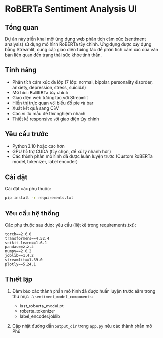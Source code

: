 # RoBERTa Sentiment Analysis UI

## Tổng quan
Dự án này triển khai một ứng dụng web phân tích cảm xúc (sentiment analysis) sử dụng mô hình RoBERTa tùy chỉnh. Ứng dụng được xây dựng bằng Streamlit, cung cấp giao diện tương tác để phân tích cảm xúc của văn bản liên quan đến trạng thái sức khỏe tinh thần.

## Tính năng
- Phân tích cảm xúc đa lớp (7 lớp: normal, bipolar, personality disorder, anxiety, depression, stress, suicidal)
- Mô hình RoBERTa tùy chỉnh
- Giao diện web tương tác với Streamlit
- Hiển thị trực quan với biểu đồ pie và bar
- Xuất kết quả sang CSV
- Các ví dụ mẫu để thử nghiệm nhanh
- Thiết kế responsive với giao diện tùy chỉnh

## Yêu cầu trước
- Python 3.10 hoặc cao hơn
- GPU hỗ trợ CUDA (tùy chọn, để xử lý nhanh hơn)
- Các thành phần mô hình đã được huấn luyện trước (Custom RoBERTa model, tokenizer, label encoder)

## Cài đặt
Cài đặt các phụ thuộc:
```bash
pip install -r requirements.txt
```

## Yêu cầu hệ thống
Các phụ thuộc sau được yêu cầu (liệt kê trong requirements.txt):
```
torch==2.6.0
transformers==4.52.4
scikit-learn==1.6.1
pandas==2.2.2
numpy==2.0.2
joblib==1.4.2
streamlit==1.39.0
plotly==5.24.1
```

## Thiết lập
1. Đảm bảo các thành phần mô hình đã được huấn luyện trước nằm trong thư mục `.\sentiment_model_components`:
   - last_roberta_model.pt
   - roberta_tokenizer
   - label_encoder.joblib

2. Cập nhật đường dẫn `output_dir` trong `app.py` nếu các thành phần mô Phú
